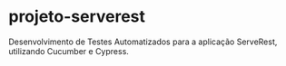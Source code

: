 # projeto-serverest
Desenvolvimento de Testes Automatizados para a aplicação ServeRest, utilizando Cucumber e Cypress.

